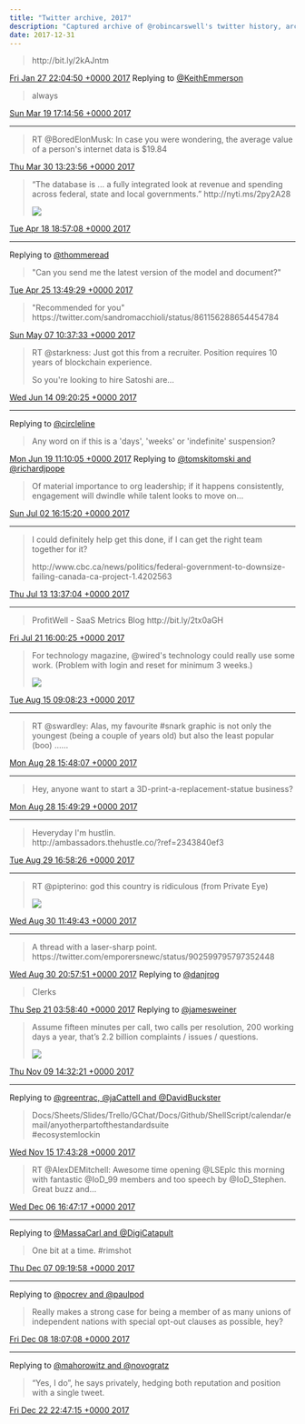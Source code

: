 ```yaml
---
title: "Twitter archive, 2017"
description: "Captured archive of @robincarswell's twitter history, archived for posterity"
date: 2017-12-31
---
```

> http://bit\.ly/2kAJntm

 [Fri Jan 27 22:04:50 +0000 2017](https://twitter.com/robincarswell/status/825102289853698049)
Replying to [@KeithEmmerson](https://twitter.com/KeithEmmerson/status/843510357633241090)

> always

 [Sun Mar 19 17:14:56 +0000 2017](https://twitter.com/robincarswell/status/843511118186369024)

----

> RT @BoredElonMusk: In case you were wondering, the average value of a person's internet data is $19\.84

 [Thu Mar 30 13:23:56 +0000 2017](https://twitter.com/robincarswell/status/847439250463178752)
> “The database is \.\.\. a fully integrated look at revenue and spending across federal, state and local governments\.” http://nyti\.ms/2py2A28 
> 
> ![](/images/twitter/854408471386742784-C9t3-cnW0AYO0sc.jpg)

 [Tue Apr 18 18:57:08 +0000 2017](https://twitter.com/robincarswell/status/854408471386742784)

----

Replying to [@thommeread](https://twitter.com/thommeread/status/856767875889102849)

> "Can you send me the latest version of the model and document?"

 [Tue Apr 25 13:49:29 +0000 2017](https://twitter.com/robincarswell/status/856867764023287809)
> "Recommended for you" https://twitter\.com/sandromacchioli/status/861156288654454784

 [Sun May 07 10:37:33 +0000 2017](https://twitter.com/robincarswell/status/861168118672097280)
> RT @starkness: Just got this from a recruiter\. Position requires 10 years of blockchain experience\.  
>   
> So you're looking to hire Satoshi are…

 [Wed Jun 14 09:20:25 +0000 2017](https://twitter.com/robincarswell/status/874919445210304512)

----

Replying to [@circleline](https://twitter.com/@circleline/status/876654948100034561)

> Any word on if this is a 'days', 'weeks' or 'indefinite' suspension?

 [Mon Jun 19 11:10:05 +0000 2017](https://twitter.com/robincarswell/status/876758983540969473)
Replying to [@tomskitomski and @richardjpope](https://twitter.com/tomskitomski/status/881448870424739840)

> Of material importance to org leadership; if it happens consistently, engagement will dwindle while talent looks to move on\.\.\.

 [Sun Jul 02 16:15:20 +0000 2017](https://twitter.com/robincarswell/status/881546842554716161)

----

> I could definitely help get this done, if I can get the right team together for it?  
>   
> http://www\.cbc\.ca/news/politics/federal\-government\-to\-downsize\-failing\-canada\-ca\-project\-1\.4202563

 [Thu Jul 13 13:37:04 +0000 2017](https://twitter.com/robincarswell/status/885493282314350593)

----

> ProfitWell \- SaaS Metrics Blog http://bit\.ly/2tx0aGH

 [Fri Jul 21 16:00:25 +0000 2017](https://twitter.com/robincarswell/status/888428458044522496)
> For technology magazine, @wired's technology could really use some work\. \(Problem with login and reset for minimum 3 weeks\.\) 
> 
> ![](/images/twitter/897384462413180928-DHQl9G3XcAAMBGu.jpg)

 [Tue Aug 15 09:08:23 +0000 2017](https://twitter.com/robincarswell/status/897384462413180928)

----

> RT @swardley: Alas, my favourite \#snark graphic is not only the youngest \(being a couple of years old\) but also the least popular \(boo\) \.\.\.…

 [Mon Aug 28 15:48:07 +0000 2017](https://twitter.com/robincarswell/status/902196101821976578)

----

> Hey, anyone want to start a 3D\-print\-a\-replacement\-statue business?

 [Mon Aug 28 15:49:29 +0000 2017](https://twitter.com/robincarswell/status/902196447998869504)

----

> Heveryday I'm hustlin\.  
> http://ambassadors\.thehustle\.co/?ref\=2343840ef3

 [Tue Aug 29 16:58:26 +0000 2017](https://twitter.com/robincarswell/status/902576186877894657)

----

> RT @pipterino: god this country is ridiculous \(from Private Eye\) 
> 
> ![](/images/twitter/902860881628987392-DIeZZjWUEAACcGr.jpg)

 [Wed Aug 30 11:49:43 +0000 2017](https://twitter.com/robincarswell/status/902860881628987392)

----

> A thread with a laser\-sharp point\. https://twitter\.com/emporersnewc/status/902599795797352448

 [Wed Aug 30 20:57:51 +0000 2017](https://twitter.com/robincarswell/status/902998827166306308)
Replying to [@danjrog](https://twitter.com/@danjrog/status/910524471697690626)

> Clerks

 [Thu Sep 21 03:58:40 +0000 2017](https://twitter.com/robincarswell/status/910714870739369984)
Replying to [@jamesweiner](https://twitter.com/@jamesweiner/status/928304381862268928)

> Assume fifteen minutes per call, two calls per resolution, 200 working days a year, that’s 2\.2 billion complaints / issues / questions\. 
> 
> ![](/images/twitter/928631350504181761-DOMpSWJWAAAWzEP.jpg)

 [Thu Nov 09 14:32:21 +0000 2017](https://twitter.com/robincarswell/status/928631350504181761)

----

Replying to [@greentrac, @jaCattell and @DavidBuckster](https://twitter.com/greentrac/status/930479855849832448)

> Docs/Sheets/Slides/Trello/GChat/Docs/Github/ShellScript/calendar/email/anyotherpartofthestandardsuite  
> \#ecosystemlockin

 [Wed Nov 15 17:43:28 +0000 2017](https://twitter.com/robincarswell/status/930853773198745600)
> RT @AlexDEMitchell: Awesome time opening @LSEplc this morning with fantastic @IoD\_99 members and too speech by @IoD\_Stephen\. Great buzz and…

 [Wed Dec 06 16:47:17 +0000 2017](https://twitter.com/robincarswell/status/938449778895212544)

----

Replying to [@MassaCarl and @DigiCatapult](https://twitter.com/MassaCarl/status/724930763888664576)

> One bit at a time\. \#rimshot

 [Thu Dec 07 09:19:58 +0000 2017](https://twitter.com/robincarswell/status/938699595378343938)

----

Replying to [@pocrev and @paulpod](https://twitter.com/pocrev/status/939152328732696577)

> Really makes a strong case for being a member of as many unions of independent nations with special opt\-out clauses as possible, hey?

 [Fri Dec 08 18:07:08 +0000 2017](https://twitter.com/robincarswell/status/939194649503297536)

----

Replying to [@mahorowitz and @novogratz](https://twitter.com/mahorowitz/status/944272723374739456)

> “Yes, I do”, he says privately, hedging both reputation and position with a single tweet\.

 [Fri Dec 22 22:47:15 +0000 2017](https://twitter.com/robincarswell/status/944338571485417472)
